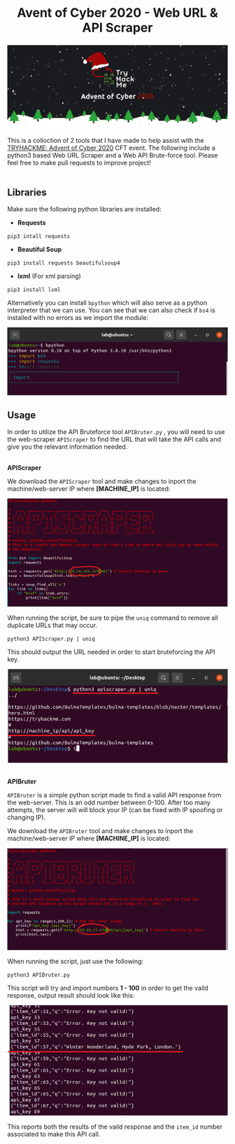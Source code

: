 <h1  align="center"> Avent of Cyber 2020 - Web URL & API Scraper </h1>

<h3 align="center">

![](Images/AoC2020.gif)

</h3>

This is a colloction of 2 tools that I have made to help assist with the [TRYHACKME: Advent of Cyber 2020](https://tryhackme.com/christmas) CFT event. The following include a python3 based Web URL Scraper and a Web API Brute-force tool. Please feel free to make pull requests to improve project!
<br><br/>

## Libraries

Make sure the following python libraries are installed:

- **Requests**
```
pip3 intall requests
```
- **Beautiful Soup**
```
pip3 install requests beautifulsoup4 
```
- **lxml** (For xml parsing)
```
pip3 install lxml 
```

Alternatively you can install `bpython` which will also serve as a python interpreter that we can use. You can see that we can also check if `bs4` is installed with no errors as we import the module:

![](Images/4.png)

## Usage
In order to utilize the API Bruteforce tool `APIBruter.py` , you will need to use the web-scraper `APIScraper` to find the URL that will take the API calls and give you the relevant information needed.
<br></br>

**APIScraper**

We download the `APIScraper` tool and make changes to inport the machine/web-server IP where **[MACHINE_IP]** is located: 

![](Images/2.png)

When running the script, be sure to pipe the `uniq` command to remove all duplicate URLs that may occur.

```
python3 APIScraper.py | uniq
```
This should output the URL needed in order to start bruteforcing the API key.

![](Images/8.png)
<br></br>

**APIBruter**

`APIBruter` is a simple python script made to find a valid API response from the web-server.  This is an odd number between 0-100. After too many attempts, the server will will block your IP (can be fixed with IP spoofing or changing IP).

We download the `APIBruter` tool and make changes to inport the machine/web-server IP where **[MACHINE_IP]** is located:

![](Images/5.png)

When running the script, just use the following:
```
python3 APIBruter.py
```
This script will try and import numbers **1 - 100** in order to get the vaild response, output result should look like this:

![](Images/7.png)

This reports both the results of the vaild response and the `item_id` number associated to make this API call.
